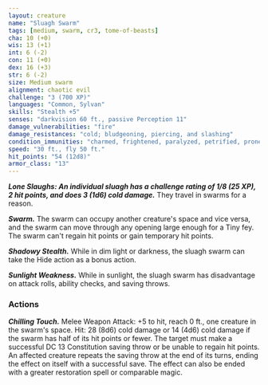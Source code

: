 ```yaml
---
layout: creature
name: "Sluagh Swarm"
tags: [medium, swarm, cr3, tome-of-beasts]
cha: 10 (+0)
wis: 13 (+1)
int: 6 (-2)
con: 11 (+0)
dex: 16 (+3)
str: 6 (-2)
size: Medium swarm
alignment: chaotic evil
challenge: "3 (700 XP)"
languages: "Common, Sylvan"
skills: "Stealth +5"
senses: "darkvision 60 ft., passive Perception 11"
damage_vulnerabilities: "fire"
damage_resistances: "cold; bludgeoning, piercing, and slashing"
condition_immunities: "charmed, frightened, paralyzed, petrified, prone, restrained, stunned"
speed: "30 ft., fly 50 ft."
hit_points: "54 (12d8)"
armor_class: "13"
---
```


***Lone Slaughs: An individual sluagh has a challenge rating of 1/8 (25 XP), 2 hit points, and does 3 (1d6) cold damage.*** They travel in swarms for a reason.

***Swarm.*** The swarm can occupy another creature's space and vice versa, and the swarm can move through any opening large enough for a Tiny fey. The swarm can't regain hit points or gain temporary hit points.

***Shadowy Stealth.*** While in dim light or darkness, the sluagh swarm can take the Hide action as a bonus action.

***Sunlight Weakness.*** While in sunlight, the sluagh swarm has disadvantage on attack rolls, ability checks, and saving throws.

### Actions

***Chilling Touch.*** Melee Weapon Attack: +5 to hit, reach 0 ft., one creature in the swarm's space. Hit: 28 (8d6) cold damage or 14 (4d6) cold damage if the swarm has half of its hit points or fewer. The target must make a successful DC 13 Constitution saving throw or be unable to regain hit points. An affected creature repeats the saving throw at the end of its turns, ending the effect on itself with a successful save. The effect can also be ended with a greater restoration spell or comparable magic.

